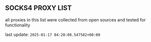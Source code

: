 ## SOCKS4 PROXY LIST

all proxies in this list were collected from open sources and tested for functionality

last update: `2025-01-17 04:20:08.547582+00:00`